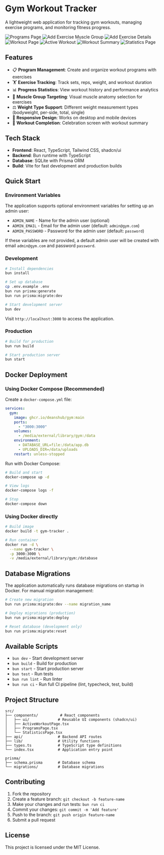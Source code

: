 # Gym Workout Tracker

A lightweight web application for tracking gym workouts, managing exercise programs, and monitoring fitness progress.

![Programs Page](./images/programs.png)
![Add Exercise Muscle Group](./images/add-exercise-muscle-group.png)
![Add Exercise Details](./images/add-exercise-details.png)
![Workout Page](./images/workout-page.png)
![Active Workout](./images/active-workout.png)
![Workout Summary](./images/workout-summary.png)
![Statistics Page](./images/statistics.png)

## Features

- 📋 **Program Management**: Create and organize workout programs with exercises
- 🏋️ **Exercise Tracking**: Track sets, reps, weight, and workout duration
- 📊 **Progress Statistics**: View workout history and performance analytics
- 🎯 **Muscle Group Targeting**: Visual muscle anatomy selection for exercises
- ⚖️ **Weight Type Support**: Different weight measurement types (bodyweight, per-side, total, single)
- 📱 **Responsive Design**: Works on desktop and mobile devices
- 🎉 **Workout Completion**: Celebration screen with workout summary

## Tech Stack

- **Frontend**: React, TypeScript, Tailwind CSS, shadcn/ui
- **Backend**: Bun runtime with TypeScript
- **Database**: SQLite with Prisma ORM
- **Build**: Vite for fast development and production builds

## Quick Start

### Environment Variables

The application supports optional environment variables for setting up an admin user:

- `ADMIN_NAME` - Name for the admin user (optional)
- `ADMIN_EMAIL` - Email for the admin user (default: `admin@gym.com`)
- `ADMIN_PASSWORD` - Password for the admin user (default: `password`)

If these variables are not provided, a default admin user will be created with email `admin@gym.com` and password `password`.

### Development

```bash
# Install dependencies
bun install

# Set up database
cp .env.example .env
bun run prisma:generate
bun run prisma:migrate:dev

# Start development server
bun dev
```

Visit `http://localhost:3000` to access the application.

### Production

```bash
# Build for production
bun run build

# Start production server
bun start
```

## Docker Deployment

### Using Docker Compose (Recommended)

Create a `docker-compose.yml` file:

```yaml
services:
  gym:
    image: ghcr.io/deanshub/gym:main
    ports:
      - "3000:3000"
    volumes:
      - /media/external/library/gym:/data
    environment:
      - DATABASE_URL=file:/data/app.db
      - UPLOADS_DIR=/data/uploads
    restart: unless-stopped
```

Run with Docker Compose:

```bash
# Build and start
docker-compose up -d

# View logs
docker-compose logs -f

# Stop
docker-compose down
```

### Using Docker directly

```bash
# Build image
docker build -t gym-tracker .

# Run container
docker run -d \
  --name gym-tracker \
  -p 3000:3000 \
  -v /media/external/library/gym:/database
```

## Database Migrations

The application automatically runs database migrations on startup in Docker. For manual migration management:

```bash
# Create new migration
bun run prisma:migrate:dev --name migration_name

# Deploy migrations (production)
bun run prisma:migrate:deploy

# Reset database (development only)
bun run prisma:migrate:reset
```

## Available Scripts

- `bun dev` - Start development server
- `bun build` - Build for production
- `bun start` - Start production server
- `bun test` - Run tests
- `bun run lint` - Run linter
- `bun run ci` - Run full CI pipeline (lint, typecheck, test, build)

## Project Structure

```
src/
├── components/          # React components
│   ├── ui/             # Reusable UI components (shadcn/ui)
│   ├── ActiveWorkoutPage.tsx
│   ├── ProgramsPage.tsx
│   └── StatisticsPage.tsx
├── api/                # Backend API routes
├── lib/                # Utility functions
├── types.ts            # TypeScript type definitions
└── index.tsx           # Application entry point

prisma/
├── schema.prisma       # Database schema
└── migrations/         # Database migrations
```

## Contributing

1. Fork the repository
2. Create a feature branch: `git checkout -b feature-name`
3. Make your changes and run tests: `bun run ci`
4. Commit your changes: `git commit -m 'Add feature'`
5. Push to the branch: `git push origin feature-name`
6. Submit a pull request

## License

This project is licensed under the MIT License.
